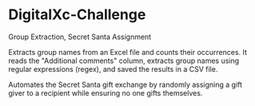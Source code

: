 # DigitalXc-Challenge
Group Extraction, Secret Santa Assignment

Extracts group names from an Excel file and counts their occurrences. It reads the "Additional comments" column, extracts group names using regular expressions (regex), and saved the results in a CSV file.

Automates the Secret Santa gift exchange by randomly assigning a gift giver to a recipient while ensuring no one gifts themselves.
